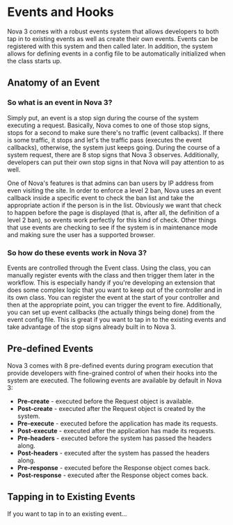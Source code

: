 # Events and Hooks

Nova 3 comes with a robust events system that allows developers to both tap in to existing events as well as create their own events. Events can be registered with this system and then called later. In addition, the system allows for defining events in a config file to be automatically initialized when the class starts up.

## Anatomy of an Event

### So what is an event in Nova 3?

Simply put, an event is a stop sign during the course of the system executing a request. Basically, Nova comes to one of those stop signs, stops for a second to make sure there's no traffic (event callbacks). If there is some traffic, it stops and let's the traffic pass (executes the event callbacks), otherwise, the system just keeps going. During the course of a system request, there are 8 stop signs that Nova 3 observes. Additionally, developers can put their own stop signs in that Nova will pay attention to as well.

One of Nova's features is that admins can ban users by IP address from even visiting the site. In order to enforce a level 2 ban, Nova uses an event callback inside a specific event to check the ban list and take the appropriate action if the person is in the list. Obviously we want that check to happen before the page is displayed (that is, after all, the definition of a level 2 ban), so events work perfectly for this kind of check. Other things that use events are checking to see if the system is in maintenance mode and making sure the user has a supported browser.

### So how do these events work in Nova 3?

Events are controlled through the Event class. Using the class, you can manually register events with the class and then trigger them later in the workflow. This is especially handy if you're developing an extension that does some complex logic that you want to keep out of the controller and in its own class. You can register the event at the start of your controller and then at the appropriate point, you can trigger the event to fire. Additionally, you can set up event callbacks (the actually things being done) from the event config file. This is great if you want to tap in to the existing events and take advantage of the stop signs already built in to Nova 3.

## Pre-defined Events

Nova 3 comes with 8 pre-defined events during program execution that provide developers with fine-grained control of when their hooks into the system are executed. The following events are available by default in Nova 3:

* __Pre-create__ - executed before the Request object is available.
* __Post-create__ - executed after the Request object is created by the system.
* __Pre-execute__ - executed before the application has made its requests.
* __Post-execute__ - executed after the application has made its requests.
* __Pre-headers__ - executed before the system has passed the headers along.
* __Post-headers__ - executed after the system has passed the headers along.
* __Pre-response__ - executed before the Response object comes back.
* __Post-response__ - executed after the Response object comes back.

## Tapping in to Existing Events

If you want to tap in to an existing event...